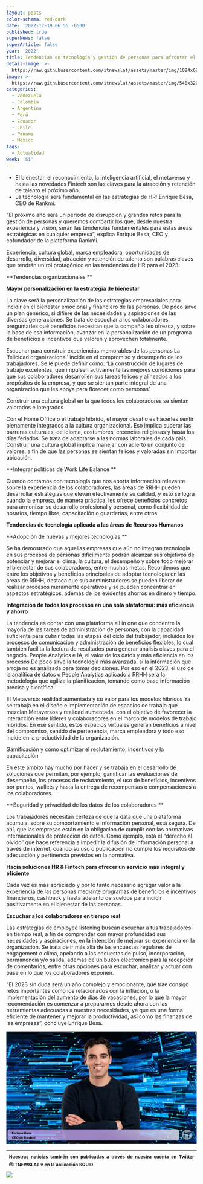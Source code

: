 ```yaml
---
layout: posts
color-schema: red-dark
date: '2022-12-19 06:55 -0500'
published: true
superNews: false
superArticle: false
year: '2022'
title: Tendencias en tecnología y gestión de personas para afrontar el 2023
detail-image: >-
  https://raw.githubusercontent.com/itnewslat/assets/master/img/1024x680/Enrique-Besa-g.jpg
image: >-
  https://raw.githubusercontent.com/itnewslat/assets/master/img/540x320/Enrique-Besa-p.jpg
categories:
  - Venezuela
  - Colombia
  - Argentina
  - Perú
  - Ecuador
  - Chile
  - Panama
  - Mexico
tags:
  - Actualidad
week: '51'
---
```

- El bienestar, el reconocimiento, la inteligencia artificial, el metaverso y hasta las novedades Fintech son las claves para la atracción y retención de talento el próximo año.
- La tecnología será fundamental en las estrategias de HR: Enrique Besa, CEO de Rankmi.

"El próximo año será un periodo de disrupción y grandes retos para la gestión de personas y queremos compartir los que, desde nuestra experiencia y visión, serán las tendencias fundamentales para estas áreas estratégicas en cualquier empresa”, explica Enrique Besa, CEO y cofundador de la plataforma Rankmi. 
 
Experiencia, cultura global, marca empleadora, oportunidades de desarrollo, diversidad, atracción y retención de talento son palabras claves que tendrán un rol protagónico en las tendencias de HR para el 2023:
 
**Tendencias organizacionales **
 
**Mayor personalización en la estrategia de bienestar**

La clave será la personalización de las estrategias empresariales para incidir en el bienestar emocional y financiero de las personas. De poco sirve un plan genérico, si difiere de las necesidades y aspiraciones de las diversas generaciones. Se trata de escuchar a los colaboradores, preguntarles qué beneficios necesitan que la compañía les ofrezca, y sobre la base de esa información, avanzar en la personalización de un programa de beneficios e incentivos que valoren y aprovechen totalmente. 
 
Escuchar para construir experiencias memorables de las personas 
La ‘felicidad organizacional’ incide en el compromiso y desempeño de los trabajadores. Se le puede definir como: ‘La construcción de lugares de trabajo excelentes, que impulsen activamente las mejores condiciones para que sus colaboradores desarrollen sus tareas felices y alineados a los propósitos de la empresa, y que se sientan parte integral de una organización que les apoya para florecer como personas’. 
 
Construir una cultura global en la que todos los colaboradores se sientan valorados e integrados

Con el Home Office o el trabajo híbrido, el mayor desafío es hacerles sentir plenamente integrados a la cultura organizacional. Eso implica superar las barreras culturales, de idioma, costumbres, creencias religiosas y hasta los días feriados. Se trata de adaptarse a las normas laborales de cada país. Construir una cultura global implica manejar con acierto un conjunto de valores, a fin de que las personas se sientan felices y valoradas sin importar ubicación.
 
**Integrar políticas de Work Life Balance **

Cuando contamos con tecnología que nos aporta información relevante sobre la experiencia de los colaboradores, las áreas de RRHH pueden desarrollar estrategias que elevan efectivamente su calidad, y esto se logra cuando la empresa, de manera práctica, les ofrece beneficios concretos para armonizar su desarrollo profesional y personal, como flexibilidad de horarios, tiempo libre, capacitación o guarderías, entre otros.




**Tendencias de tecnología aplicada a las áreas de Recursos Humanos**
 
**Adopción de nuevas y mejores tecnologías **

Se ha demostrado que aquellas empresas que aún no integran tecnología en sus procesos de personas difícilmente podrán alcanzar sus objetivos de potenciar y mejorar el clima, la cultura, el desempeño y sobre todo mejorar el bienestar de sus colaboradores, entre muchas metas. Recordemos que entre los objetivos y beneficios principales de adoptar tecnología en las áreas de RRHH, destaca que sus administradores se pueden liberar de realizar procesos meramente operativos y se pueden concentrar en aspectos estratégicos, además de los evidentes ahorros en dinero y tiempo.
 
**Integración de todos los procesos en una sola plataforma: más eficiencia y ahorro**

La tendencia es contar con una plataforma all in one que concentre la mayoría de las tareas de administración de personas, con la capacidad suficiente para cubrir todas las etapas del ciclo del trabajador, incluidos los procesos de comunicación y administración de beneficios flexibles; lo cual también facilita la lectura de resultados para generar análisis claves para el negocio. 
People Analytics e IA, el valor de los datos y más eficiencia en los procesos
De poco sirve la tecnología más avanzada, si la información que arroja no es analizada para tomar decisiones. Por eso en el 2023, el uso de la analítica de datos o People Analytics aplicado a RRHH será la metodología que agiliza la planificación, tomando como base información precisa y científica. 
 
El Metaverso: realidad aumentada y su valor para los modelos híbridos
Ya se trabaja en el diseño e implementación de espacios de trabajo que mezclan Metaversos y realidad aumentada, con el objetivo de favorecer la interacción entre líderes y colaboradores en el marco de modelos de trabajo híbridos. En ese sentido, estos espacios virtuales generan beneficios a nivel del compromiso, sentido de pertenencia, marca empleadora y todo eso incide en la productividad de la organización.
 
Gamificación y cómo optimizar el reclutamiento, incentivos y la capacitación 

En este ámbito hay mucho por hacer y se trabaja en el desarrollo de soluciones que permitan, por ejemplo, gamificar las evaluaciones de desempeño, los procesos de reclutamiento, el uso de beneficios, incentivos por puntos, wallets y hasta la entrega de recompensas o compensaciones a los colaboradores.
 
**Seguridad y privacidad de los datos de los colaboradores **

Los trabajadores necesitan certeza de que la data que una plataforma acumula, sobre su comportamiento e información personal, está segura. De ahí, que las empresas están en la obligación de cumplir con las normativas internacionales de protección de datos. Como ejemplo, está el “derecho al olvido” que hace referencia a impedir la difusión de información personal a través de internet, cuando su uso o publicación no cumple los requisitos de adecuación y pertinencia previstos en la normativa.
 
**Hacia soluciones HR & Fintech para ofrecer un servicio más integral y eficiente**

Cada vez es más apreciado y por lo tanto necesario agregar valor a la experiencia de las personas mediante programas de beneficios e incentivos financieros, cashback y hasta adelanto de sueldos para incidir positivamente en el bienestar de las personas. 
 
**Escuchar a los colaboradores en tiempo real**

Las estrategias de employee listening buscan escuchar a tus trabajadores en tiempo real, a fin de comprender con mayor profundidad sus necesidades y aspiraciones, en la intención de mejorar su experiencia en la organización. Se trata de ir más allá de las encuestas regulares de engagement o clima, apelando a las encuestas de pulso, incorporación, permanencia y/o salida, además de un buzón electrónico para la recepción de comentarios, entre otras opciones para escuchar, analizar y actuar con base en lo que los colaboradores exponen.
 
“El 2023 sin duda será un año complejo y emocionante, que trae consigo retos importantes como los relacionados con la inflación, o la implementación del aumento de días de vacaciones, por lo que la mayor recomendación es comenzar a prepararnos desde ahora con las herramientas adecuadas a nuestras necesidades, ya que es una forma eficiente de mantener y mejorar la productividad, así como las finanzas de las empresas”, concluye Enrique Besa.

![](https://raw.githubusercontent.com/itnewslat/assets/master/img/540x320/Enrique-Besa-p.jpg)

<table style="height: 42px;" width="569">
<tbody>
<tr>
<td style="text-align: justify;"><sub><strong>Nuestras noticias también son publicadas a través de nuestra cuenta en Twitter <a href="https://twitter.com/itnewslat?lang=es">@ITNEWSLAT</a> y en la aplicación <a href="https://squidapp.co/en/">SQUID</a></strong></sub></td>
</tr>
</tbody>
</table>

<img src="https://tracker.metricool.com/c3po.jpg?hash=56f88a41e39ab42c063cc51676587a04"/>